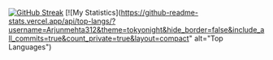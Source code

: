 [![GitHub Streak](https://github-readme-streak-stats-arjun.vercel.app?user=Arjunmehta312&theme=tokyonight-duo&date_format=j%20M%5B%20Y%5D)](https://git.io/streak-stats)
[![My Statistics](https://github-readme-stats.vercel.app/api/top-langs/?username=Arjunmehta312&theme=tokyonight&hide_border=false&include_all_commits=true&count_private=true&layout=compact" alt="Top Languages")
